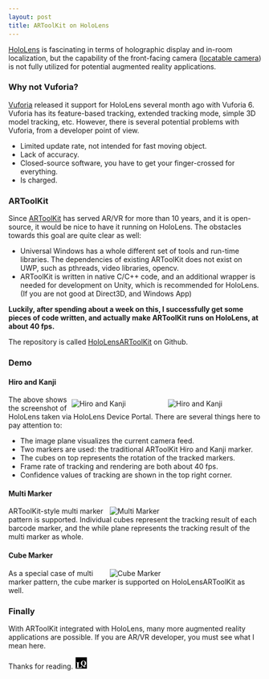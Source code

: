 ```yaml
---
layout: post
title: ARToolKit on HoloLens
---
```


[HoloLens](https://www.microsoft.com/microsoft-hololens/en-us) is fascinating in terms of holographic display and in-room localization, but the capability of the front-facing camera ([locatable camera](https://developer.microsoft.com/en-us/windows/holographic/locatable_camera)) is not fully utilized for potential augmented reality applications.

### Why not Vuforia?

[Vuforia](https://vuforia.com/) released it support for HoloLens several month ago with Vuforia 6. Vuforia has its feature-based tracking, extended tracking mode, simple 3D model tracking, etc. However, there is several potential problems with Vuforia, from a developer point of view.

* Limited update rate, not intended for fast moving object.
* Lack of accuracy.
* Closed-source software, you have to get your finger-crossed for everything.
* Is charged.

### ARToolKit

Since [ARToolKit](http://artoolkit.org/) has served AR/VR for more than 10 years, and it is open-source, it would be nice to have it running on HoloLens. The obstacles towards this goal are quite clear as well:

* Universal Windows has a whole different set of tools and run-time libraries. The dependencies of existing ARToolKit does not exist on UWP, such as pthreads, video libraries, opencv.
* ARToolKit is written in native C/C++ code, and an additional wrapper is needed for development on Unity, which is recommended for HoloLens. (If you are not good at Direct3D, and Windows App)

**Luckily, after spending about a week on this, I successfully get some pieces of code written, and actually make ARToolKit runs on HoloLens, at about 40 fps.**

The repository is called [HoloLensARToolKit](https://github.com/qian256/HoloLensARToolKit) on Github.

### Demo

#### Hiro and Kanji

<p class="full-width">
	<img src="https://cloud.githubusercontent.com/assets/8185982/22130806/ade7e8ac-de7c-11e6-82ff-d1b31caef17f.jpg" alt="Hiro and Kanji" style="width:35.3%;padding:0.5rem" align="right"/>
	<img src="https://cloud.githubusercontent.com/assets/8185982/22130805/ade4ac96-de7c-11e6-91fb-a3be5ad5d559.jpg" alt="Hiro and Kanji" style="width:35%;padding:0.5rem" align="right"/>
</p>

The above shows the screenshot of HoloLens taken via HoloLens Device Portal.
There are several things here to pay attention to:

* The image plane visualizes the current camera feed.
* Two markers are used: the traditional ARToolKit Hiro and Kanji marker.
* The cubes on top represents the rotation of the tracked markers.
* Frame rate of tracking and rendering are both about 40 fps.
* Confidence values of tracking are shown in the top right corner.

#### Multi Marker

<p class="full-width"><img src="https://cloud.githubusercontent.com/assets/8185982/22189679/0a6f8a6e-e0ec-11e6-8563-ecae01e7d294.jpg" alt="Multi Marker" style="width:60%;" align="right"/></p>

ARToolKit-style multi marker pattern is supported. Individual cubes represent the tracking result of each barcode marker, and the while plane represents the tracking result of the multi marker as whole.


#### Cube Marker


<p class="full-width"><img src="https://cloud.githubusercontent.com/assets/8185982/22190907/907d311c-e0f4-11e6-84b4-91b47586b008.jpg" alt="Cube Marker" style="width:60%;" align="right"/></p>

As a special case of multi marker pattern, the cube marker is supported on HoloLensARToolKit as well.


### Finally
With ARToolKit integrated with HoloLens, many more augmented reality applications are possible. If you are AR/VR developer, you must see what I mean here.

Thanks for reading. <img class="inline" src="/public/LQ144x144.png" alt="LQ" style="width:1.5rem;height:1.5rem;" />
